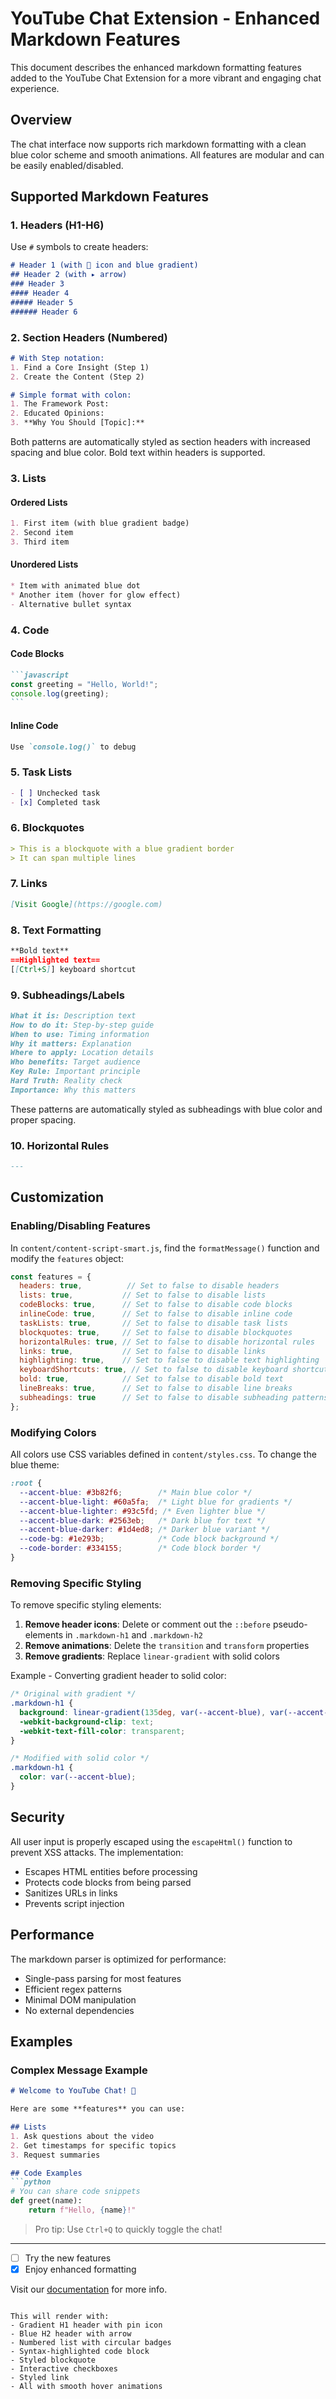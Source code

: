 # YouTube Chat Extension - Enhanced Markdown Features

This document describes the enhanced markdown formatting features added to the YouTube Chat Extension for a more vibrant and engaging chat experience.

## Overview

The chat interface now supports rich markdown formatting with a clean blue color scheme and smooth animations. All features are modular and can be easily enabled/disabled.

## Supported Markdown Features

### 1. Headers (H1-H6)

Use `#` symbols to create headers:

```markdown
# Header 1 (with 📌 icon and blue gradient)
## Header 2 (with ▸ arrow)
### Header 3
#### Header 4
##### Header 5
###### Header 6
```

### 2. Section Headers (Numbered)

```markdown
# With Step notation:
1. Find a Core Insight (Step 1)
2. Create the Content (Step 2)

# Simple format with colon:
1. The Framework Post:
2. Educated Opinions:
3. **Why You Should [Topic]:**
```

Both patterns are automatically styled as section headers with increased spacing and blue color. Bold text within headers is supported.

### 3. Lists

#### Ordered Lists
```markdown
1. First item (with blue gradient badge)
2. Second item
3. Third item
```

#### Unordered Lists
```markdown
* Item with animated blue dot
* Another item (hover for glow effect)
- Alternative bullet syntax
```

### 4. Code

#### Code Blocks
````markdown
```javascript
const greeting = "Hello, World!";
console.log(greeting);
```
````

#### Inline Code
```markdown
Use `console.log()` to debug
```

### 5. Task Lists

```markdown
- [ ] Unchecked task
- [x] Completed task
```

### 6. Blockquotes

```markdown
> This is a blockquote with a blue gradient border
> It can span multiple lines
```

### 7. Links

```markdown
[Visit Google](https://google.com)
```

### 8. Text Formatting

```markdown
**Bold text**
==Highlighted text==
[[Ctrl+S]] keyboard shortcut
```

### 9. Subheadings/Labels

```markdown
What it is: Description text
How to do it: Step-by-step guide
When to use: Timing information
Why it matters: Explanation
Where to apply: Location details
Who benefits: Target audience
Key Rule: Important principle
Hard Truth: Reality check
Importance: Why this matters
```

These patterns are automatically styled as subheadings with blue color and proper spacing.

### 10. Horizontal Rules

```markdown
---
```

## Customization

### Enabling/Disabling Features

In `content/content-script-smart.js`, find the `formatMessage()` function and modify the `features` object:

```javascript
const features = {
  headers: true,          // Set to false to disable headers
  lists: true,           // Set to false to disable lists
  codeBlocks: true,      // Set to false to disable code blocks
  inlineCode: true,      // Set to false to disable inline code
  taskLists: true,       // Set to false to disable task lists
  blockquotes: true,     // Set to false to disable blockquotes
  horizontalRules: true, // Set to false to disable horizontal rules
  links: true,           // Set to false to disable links
  highlighting: true,    // Set to false to disable text highlighting
  keyboardShortcuts: true, // Set to false to disable keyboard shortcuts
  bold: true,            // Set to false to disable bold text
  lineBreaks: true,      // Set to false to disable line breaks
  subheadings: true      // Set to false to disable subheading patterns
};
```

### Modifying Colors

All colors use CSS variables defined in `content/styles.css`. To change the blue theme:

```css
:root {
  --accent-blue: #3b82f6;        /* Main blue color */
  --accent-blue-light: #60a5fa;  /* Light blue for gradients */
  --accent-blue-lighter: #93c5fd; /* Even lighter blue */
  --accent-blue-dark: #2563eb;   /* Dark blue for text */
  --accent-blue-darker: #1d4ed8; /* Darker blue variant */
  --code-bg: #1e293b;            /* Code block background */
  --code-border: #334155;        /* Code block border */
}
```

### Removing Specific Styling

To remove specific styling elements:

1. **Remove header icons**: Delete or comment out the `::before` pseudo-elements in `.markdown-h1` and `.markdown-h2`
2. **Remove animations**: Delete the `transition` and `transform` properties
3. **Remove gradients**: Replace `linear-gradient` with solid colors

Example - Converting gradient header to solid color:
```css
/* Original with gradient */
.markdown-h1 {
  background: linear-gradient(135deg, var(--accent-blue), var(--accent-blue-light));
  -webkit-background-clip: text;
  -webkit-text-fill-color: transparent;
}

/* Modified with solid color */
.markdown-h1 {
  color: var(--accent-blue);
}
```

## Security

All user input is properly escaped using the `escapeHtml()` function to prevent XSS attacks. The implementation:
- Escapes HTML entities before processing
- Protects code blocks from being parsed
- Sanitizes URLs in links
- Prevents script injection

## Performance

The markdown parser is optimized for performance:
- Single-pass parsing for most features
- Efficient regex patterns
- Minimal DOM manipulation
- No external dependencies

## Examples

### Complex Message Example

```markdown
# Welcome to YouTube Chat! 📌

Here are some **features** you can use:

## Lists
1. Ask questions about the video
2. Get timestamps for specific topics
3. Request summaries

## Code Examples
```python
# You can share code snippets
def greet(name):
    return f"Hello, {name}!"
```

> Pro tip: Use `Ctrl+Q` to quickly toggle the chat!

---

- [ ] Try the new features
- [x] Enjoy enhanced formatting

Visit our [documentation](https://example.com) for more info.
```

This will render with:
- Gradient H1 header with pin icon
- Blue H2 header with arrow
- Numbered list with circular badges
- Syntax-highlighted code block
- Styled blockquote
- Interactive checkboxes
- Styled link
- All with smooth hover animations